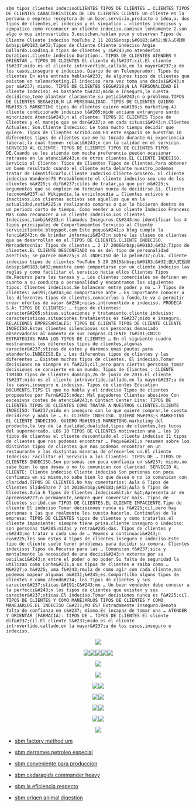 
```
sbm tipos clientes indecisoCLIENTES TIPOS DE CLIENTES … CLIENTES TIPOS DE CLIENTES CARACTERISTICAS DE LOS CLIENTES CLIENTE Un cliente es la persona o empresa receptora de un bien,servicio,producto o idea,a. dos tipos de clientes,el indeciso y el simpatico … clientes indecisos y simpatico como reconocer un cliente indeciso.caminan lentamente 2.son algo o muy introvertidos 3.escuchan,hablan poco y observan Tipos de Cliente Cliente indeciso YouTube 2 11 2015&nbsp;&#0183;&#32;嵌入式视频&nbsp;&#0183;&#32;Tipos de Cliente Cliente indeciso Angie Gallardo.Loading.8 tipos de clientes y c&#243;mo atenderlos Duration:.cliente indeciso Duration:. TIPOS DE CLIENTES ATENDER Y ORIENTAR … TIPOS DE CLIENTES El cliente dif&#237;cil.El cliente t&#237;mido es el cliente introvertido,callado,en la mayor&#237;a de los casos,inseguro e indeciso. Diario de un Teleoperador: Tipos de clientes En esta entrada hablar&#233; de algunos tipos de clientes que existen en telemarketing.El indeciso rara vez toma una decisi&#243;n por s&#237; mismo. TIPOS DE CLIENTES SEG&#218;N LA PERSONALIDAD El cliente indeciso: es bastante t&#237;mido e inseguro,le cuesta decidirse,teme plantear claramente su petici&#243;n o problema.TIPOS DE CLIENTES SEG&#218;N LA PERSONALIDAD. TIPOS DE CLIENTES QUIERO M&#193;S MARKETING tipos de clientes quiero m&#193;s marketing.4) cliente condicionado indeciso t&#205;mido anciano extranjero sordo minorizado Atenci&#243;n al cliente: TIPOS DE CLIENTES Tipos de Clientes y el manejo que se dar&#237;a en cada situaci&#243;n.Clientes Actuales: Son.Cliente Indeciso: Le toma mucho tiempo decidir que quiere. Tipos de Clientes scribd.com En este espacio se muestran 10 diferentes tipos de clientes que me ha tocado durante mi experiencia laboral,la cual tienen relaci&#243;n con la calidad en el servicio. SERVICIO AL CLIENTE: TIPOS DE CLIENTES TIPOS DE CLIENTES TIPOS DE.Cuando se les atiende con mucha preferencia pueden ocasionar retrasos en la atenci&#243;n de otros clientes.EL CLIENTE INDECISO. Servicio al Cliente: Tipos de Clientes Tipos de Clientes.Para obtener un buen resultado cuando el cliente esta delante nuestro,podemos tratar de identificarlo.Cliente Indeciso.Cliente Grosero. El cliente indeciso Wanderer75 Probablemente el cliente indeciso sea uno de los clientes m&#225;s dif&#237;ciles de tratar,ya que por m&#225;s argumentos que se empleen no terminan nunca de decidirse.Si. Cliente (econom&#237;a) Wikipedia,la enciclopedia … Clientes activos e inactivos.Los clientes activos son aquellos que en la actualidad,est&#225;n realizando compras o que lo hicieron dentro de un periodo corto de tiempo. Como vender a un cliente Indeciso Francesc Mas Como reconocer a un cliente Indeciso.Los clientes Indecisos,tambi&#233;n llamados Inseguros.C&#243;mo identificar los 4 tipos principales de Comportamientos Servicio al Cliente servicicliente.blogspot.com Este peque&#241;o blog cumple la funci&#243;n de brindar informaci&#243;n sobre las clases de clientes que se desarrollan en el.TIPOS DE CLIENTES.CLIENTE INDECISO. Mercadotecnia: Tipos de clientes … 2 17 2006&nbsp;&#0183;&#32;Tipos de clientes.EL CLIENTE DESCONFIADO no es del tipo de personalidad asertiva; se parece m&#225;s al INDECISO de la pel&#237;cula. cliente indeciso tipos de clientes YouTube 5 20 2015&nbsp;&#0183;&#32;嵌入式视频&nbsp;&#0183;&#32;muestra como comportarse con un cliente indeciso las reglas y como facilitar el servicio hacia ellos Clientes Tipos de.Recurso para las tareas y … Los clientes comerciales se definen en cuanto a su conducta o personalidad y encontramos los siguientes tipos: Clientes indecisos.Se balancean entre poder y no … 7 Tipos de clientes: &#191;c&#243;mo comportarse ante … Es importante conocer a los diferentes tipos de clientes,conocerlos a fondo,te va a permitir crear ofertas de valor &#250;nicas.introvertido e indeciso. PRODECA S.A: TIPOS DE CLIENTES: … tipos de clientes: caracter&#205;sticas,situaciones y tratamiento.cliente indeciso: caracteristicas.situaciones.tratamientos es t&#237;mido e inseguro. RELACIONES EMPRESARIALES: TIPOS DE CLIENTE TIPOS DE CLIENTE CLIENTE INDECISO.Estos clientes silenciosos son personas demasiado observadoras al momento de sus compras.CLIENTE T&#201;CNICO ESTRATEGIAS PARA LOS TIPOS DE CLIENTES … En el siguiente cuadro mostraremos los diferentes tipos de clientes,algunas caracter&#237;sticas de estos y daremos unas pautas para atenderlo.INDECISO.Es … Los diferentes tipos de clientes y las diferentes … Existen muchos tipos de clientes. El indeciso.Tomar decisiones no siempre es f&#225;cil,pero para ciertas personas tomar decisiones se convierte en un mundo. Tipos de Clientes : CLIENTE TIMIDO Tipos de Clientes domingo,26 de junio de 2016.El cliente t&#237;mido es el cliente introvertido,callado,en la mayor&#237;a de los casos,inseguro e indeciso. Tipos de clientes Education DOCUMENTS.TIPS El que no habla y el indeciso Tipos de clientes propuestos por Fern&#225;ndez: Mal pagadores Clientes abusivos Con excesivos costes de atenci&#243;n Contact Center Lina: TIPOS DE CLIENTES TIPOS DE CLIENTES COMO TRATAR A NUESTROS CLIENTES.CLIENTE INDECISO: T&#237;mido en inseguro con lo que quiere comprar,le cuesta decidirse y nada le … EL CLIENTE INDECISO. QUIERO M&#193;S MARKETING EL CLIENTE INDECISO. QUIERO M&#193;S MARKETING.marketing del producto,la ley de la dualidad,dualidad,tipos de clientes,los tucos del supermercado. LOS 10 TIPOS DE CLIENTES motivacion una … los 10 tipos de clientes el cliente desconfiado.el cliente indeciso 11 tipos de clientes que nos podemos encontrar … Peque&#241;o resumen sobre los distintos tipos de clientes que nos podemos encontrar en un restaurante y las distintas maneras de ofrecerles un.El cliente Indeciso: Facilitar el Servicio a los Clientes: TIPOS DE … TIPOS DE CLIENTES INDECISO.Son personas con poca confianza en s&#237; mismo,no sabe bien lo que desea o no lo comunican con claridad. SERVICIO AL CLIENTE: Cliente indeciso Cliente indeciso Son personas con poca confianza en si mismo,no sabe bien lo que desea o no lo comunican con claridad.TIPOS DE CLIENTES.No hay comentarios: Aula 6 Tipos de Clientes SlideShare 7 14 2010&nbsp;&#0183;&#32;Aula 6 Tipos de Clientes.Aula 6 Tipos de Clientes.Indeciso&lt;br &gt;Apresenta ar de apreens&#227;o permanente,sempre quer conversar mais. Tipos de Clientes scribd.com TIPOS DE CLIENTES.EL CLIENTE IMPACIENTE.Tipo de cliente El indeciso Tomar decisiones nunca es f&#225;cil,pero hay personas a las que realmente les cuesta hacerlo. Centinelas de la empresa: TIPOS DE CLIENTES tipos de clientes y como tratarlos.el cliente impaciente: siempre tiene prisa.cliente inseguro o indeciso: son personas t&#205;midas y retra&#205;das. Tipos de clientes y c&#243;mo tratar a cada uno de … Veamos a continuaci&#243;n cu&#225;les son estos 4 tipos de clientes.inseguro e indeciso.Este tipo de cliente suele tener problemas para decidir su compra. Clientes indecisos Tipos de.Recurso para las … Comunican f&#237;sica y mentalmente la necesidad de una decisi&#243;n externa por su oscilaci&#243;n entre el poder o no poder.Su falta de seguridad la utilizan como Conhe&#231;a os tipos de clientes e saiba como … N&#227;o h&#225; uma f&#243;rmula de como agir com cada cliente,mas podemos mapear algumas a&#231;&#245;es.Compartilho alguns tipos de clientes e como atend&#234; los Tipos de clientes y sus caracter&#237;sticas.&#191;C&#243;mo … Un buen vendedor debe conocer a la perfecci&#243;n los tipos de clientes que existen y sus caracter&#237;sticas.El indeciso.Tomar decisiones nunca es f&#225;cil. TIPOS DE CLIENTES Y COMO MANEJARLOS TIPOS DE CLIENTES Y COMO MANEJARLOS.EL INDECISO C&#211;MO ES? Extradamente inseguro.Denota falta de confianza en s&#237; mismo.Es incapaz de tomar una … ATENDER Y ORIENTAR (FARMACIA): TIPOS DE … TIPOS DE CLIENTES El cliente dif&#237;cil.El cliente t&#237;mido es el cliente introvertido,callado,en la mayor&#237;a de los casos,inseguro e indeciso. 
```

<div align="center">

<a href="https://es-crusher.shibang-china.com/github&k=sbm+tipos+clientes+indeciso"><img src="https://static.shibang-china.com/es/crusher/logo.jpg"></a>

<a href="https://es-crusher.shibang-china.com/github&k=sbm+tipos+clientes+indeciso"><img src="https://static.shibang-china.com/es/crusher/index.jpg"></a><a href="https://es-crusher.shibang-china.com/material.htmlgithub&k=sbm+tipos+clientes+indeciso"><img src="https://static.shibang-china.com/es/crusher/material.jpg"></a><a href="https://es-crusher.shibang-china.com/application.htmlgithub&k=sbm+tipos+clientes+indeciso"><img src="https://static.shibang-china.com/es/crusher/application.jpg"></a><a href="https://es-crusher.shibang-china.com/aboutus.htmlgithub&k=sbm+tipos+clientes+indeciso"><img src="https://static.shibang-china.com/es/crusher/aboutus.jpg"></a><a href="https://es-crusher.shibang-china.com/contact.htmlgithub&k=sbm+tipos+clientes+indeciso"><img src="https://static.shibang-china.com/es/crusher/contact.jpg"></a>

<a href="https://es-crusher.shibang-china.com/github&k=sbm+tipos+clientes+indeciso"><img src="https://static.shibang-china.com/es/crusher/banner.jpg"></a>

<a href="https://swt.shibang-china.com/github&k=sbm+tipos+clientes+indeciso"><img src="https://static.shibang-china.com/es/crusher/text.jpg"></a>

<a href="https://swt.shibang-china.com/github&k=sbm+tipos+clientes+indeciso"><img src="https://static.shibang-china.com/es/crusher/chat.jpg"></a><a href="https://es-crusher.shibang-china.com/contact.htmlgithub&k=sbm+tipos+clientes+indeciso"><img src="https://static.shibang-china.com/es/crusher/message.jpg"></a>

<a href="https://es-crusher.shibang-china.com/products/pe.htmlgithub&k=sbm+tipos+clientes+indeciso"><img src="https://static.shibang-china.com/es/crusher/pe.jpg"></a><a href="https://es-crusher.shibang-china.com/products/pf.htmlgithub&k=sbm+tipos+clientes+indeciso"><img src="https://static.shibang-china.com/es/crusher/pf.jpg"></a>

<a href="https://es-crusher.shibang-china.com/products/hpt.htmlgithub&k=sbm+tipos+clientes+indeciso"><img src="https://static.shibang-china.com/es/crusher/hpt.jpg"></a><a href="https://es-crusher.shibang-china.com/products/vsi.htmlgithub&k=sbm+tipos+clientes+indeciso"><img src="https://static.shibang-china.com/es/crusher/vsi.jpg"></a>

<a href="https://es-crusher.shibang-china.com/products/klv.htmlgithub&k=sbm+tipos+clientes+indeciso"><img src="https://static.shibang-china.com/es/crusher/klv.jpg"></a><a href="https://es-crusher.shibang-china.com/products/portable.htmlgithub&k=sbm+tipos+clientes+indeciso"><img src="https://static.shibang-china.com/es/crusher/portable.jpg"></a>

<a href="https://swt.shibang-china.com/github&k=sbm+tipos+clientes+indeciso"><img src="https://static.shibang-china.com/es/crusher/case.jpg"></a>

</div>


* [sbm factory method um](sbm%20factory%20method%20um.md)

* [sbm derrames petroleo especial](sbm%20derrames%20petroleo%20especial.md)

* [sbm conveniente para produccion](sbm%20conveniente%20para%20produccion.md)

* [sbm cedarapids commander heavy](sbm%20cedarapids%20commander%20heavy.md)

* [sbm la eficiencia respecto](sbm%20la%20eficiencia%20respecto.md)

* [sbm origen animal digestion](sbm%20origen%20animal%20digestion.md)